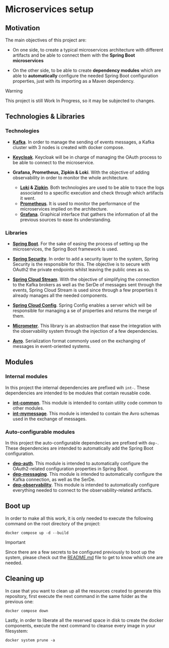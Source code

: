 # Microservices setup

## Motivation

The main objectives of this project are:

* On one side, to create a typical microservices architecture with different artifacts and be able to connect them with 
the **Spring Boot microservices**

* On the other side, to be able to create **dependency modules** which are able to **automatically** configure the needed Spring
Boot configuration properties, just with its importing as a Maven dependency.


> [!WARNING]
> This project is still Work In Progress, so it may be subjected to changes.


## Technologies & Libraries

### Technologies

* **[Kafka](https://kafka.apache.org/)**. In order to manage the sending of events messages, a Kafka cluster with 3 nodes is created with docker
compose.

* **[Keycloak](https://www.keycloak.org/)**. Keycloak will be in charge of managing the OAuth process to be able to connect to the microservice.

* **Grafana, Prometheus, Zipkin & Loki**. With the objective of adding observability in order to monitor the whole
architecture.
  * **[Loki](https://grafana.com/docs/loki/latest/) & [Zipkin](https://zipkin.io/)**. Both technologies are used to be able to trace the logs associated to a specific execution and check
through which artifacts it went.
  * **[Prometheus](https://prometheus.io/)**. It is used to monitor the performance of the microservices implied on the architecture. 
  * **[Grafana](https://grafana.com/)**. Graphical interface that gathers the information of all the previous sources to ease its understanding.

### Libraries

* **[Spring Boot](https://spring.io/projects/spring-boot)**. For the sake of easing the process of setting up the microservices, the Spring Boot framework is used.

* **[Spring Security](https://docs.spring.io/spring-security/reference/servlet/oauth2/index.html)**. In order to add a security layer to the system, Spring Security is the responsible for this. The
objective is to secure with OAuth2 the private endpoints whilst leaving the public ones as so. 

* **[Spring Cloud Stream](https://docs.spring.io/spring-cloud-stream/reference/spring-cloud-stream.html)**. With the objective of simplifying the connection to the Kafka brokers as well as the SerDe of
messages sent through the events, Spring Cloud Stream is used since through a few properties it already manages all the
needed components.

* **[Spring Cloud Config](https://docs.spring.io/spring-cloud-config/docs/current/reference/html/)**. Spring Config enables a server which will be responsible for managing a se of properties and returns
the merge of them.

* **[Micrometer](https://micrometer.io/)**. This library is an abstraction that ease the integration with the observability system through the
injection of a few dependencies.

* **[Avro](https://avro.apache.org/)**.  Serialization format commonly used on the exchanging of messages in event-oriented
systems.


## Modules

### Internal modules

In this project the internal dependencies are prefixed wih `int-`. These dependencies are intended to be modules that
contain reusable code.

* **[int-common](./microservices/int-common)**. This module is intended to contain utility code common to other modules.
* **[int-mymessage](./microservices/int-mymessage)**. This module is intended to contain the Avro schemas used in the
exchange of messages.

### Auto-configurable modules

In this project the auto-configurable dependencies are prefixed with `dep-`. These dependencies are intended to automatically
add the Spring Boot configuration.

* **[dep-auth](./microservices/dep-auth/README.md)**. This module is intended to automatically configure the OAuth2-related
configuration properties in Spring Boot.
* **[dep-messaging](./microservices/dep-messaging/README.md)**. This module is intended to automatically configure the
Kafka connection, as well as the SerDe.
* **[dep-observability](./microservices/dep-observability/README.md)**. This module is intended to automatically configure
everything needed to connect to the observability-related artifacts.


## Boot up

In order to make all this work, it is only needed to execute the following command on the root
directory of the project:

```
docker compose up -d --build
```

> [!IMPORTANT]
> Since there are a few secrets to be configured previously to boot up the system, please check out
> the [README.md](docker/README.md) file to get to know which one are needed.

## Cleaning up

In case that you want to clean up all the resources created to generate this repository, first
execute
the next command in the same folder as the previous one:

```
docker compose down
```

Lastly, in order to liberate all the reserved space in disk to create the docker components, execute
the next command to cleanse every image in your filesystem:

```
docker system prune -a
```
